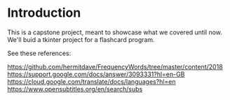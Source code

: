 # Introduction

This is a capstone project, meant to showcase what we covered until now.
We'll buid a tkinter project for a flashcard program.

See these references:

https://github.com/hermitdave/FrequencyWords/tree/master/content/2018
https://support.google.com/docs/answer/3093331?hl=en-GB
https://cloud.google.com/translate/docs/languages?hl=en
https://www.opensubtitles.org/en/search/subs

